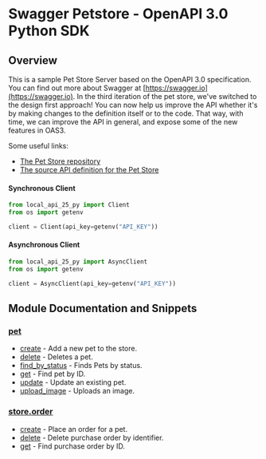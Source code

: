 
# Swagger Petstore - OpenAPI 3.0 Python SDK

## Overview
This is a sample Pet Store Server based on the OpenAPI 3.0 specification.  You can find out more about
Swagger at [https://swagger.io](https://swagger.io). In the third iteration of the pet store, we've switched to the design first approach!
You can now help us improve the API whether it's by making changes to the definition itself or to the code.
That way, with time, we can improve the API in general, and expose some of the new features in OAS3.

Some useful links:
- [The Pet Store repository](https://github.com/swagger-api/swagger-petstore)
- [The source API definition for the Pet Store](https://github.com/swagger-api/swagger-petstore/blob/master/src/main/resources/openapi.yaml)

#### Synchronous Client

```python
from local_api_25_py import Client
from os import getenv

client = Client(api_key=getenv("API_KEY"))
```

#### Asynchronous Client

```python
from local_api_25_py import AsyncClient
from os import getenv

client = AsyncClient(api_key=getenv("API_KEY"))
```

## Module Documentation and Snippets

### [pet](local_api_25_py/resources/pet/README.md)

* [create](local_api_25_py/resources/pet/README.md#create) - Add a new pet to the store.
* [delete](local_api_25_py/resources/pet/README.md#delete) - Deletes a pet.
* [find_by_status](local_api_25_py/resources/pet/README.md#find_by_status) - Finds Pets by status.
* [get](local_api_25_py/resources/pet/README.md#get) - Find pet by ID.
* [update](local_api_25_py/resources/pet/README.md#update) - Update an existing pet.
* [upload_image](local_api_25_py/resources/pet/README.md#upload_image) - Uploads an image.

### [store.order](local_api_25_py/resources/store/order/README.md)

* [create](local_api_25_py/resources/store/order/README.md#create) - Place an order for a pet.
* [delete](local_api_25_py/resources/store/order/README.md#delete) - Delete purchase order by identifier.
* [get](local_api_25_py/resources/store/order/README.md#get) - Find purchase order by ID.

<!-- MODULE DOCS END -->
